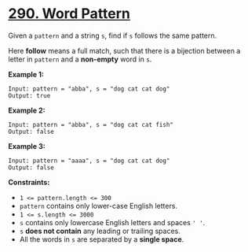 # [290. Word Pattern](https://leetcode.com/problems/word-pattern/)

Given a `pattern` and a string `s`, find if `s` follows the same pattern.

Here **follow** means a full match, such that there is a bijection between a letter in `pattern` and a **non-empty** word in `s`.

**Example 1:**

    Input: pattern = "abba", s = "dog cat cat dog"
    Output: true

**Example 2:**

    Input: pattern = "abba", s = "dog cat cat fish"
    Output: false

**Example 3:**

    Input: pattern = "aaaa", s = "dog cat cat dog"
    Output: false

**Constraints:**

-   `1 <= pattern.length <= 300`
-   `pattern` contains only lower-case English letters.
-   `1 <= s.length <= 3000`
-   `s` contains only lowercase English letters and spaces `' '`.
-   `s` **does not contain** any leading or trailing spaces.
-   All the words in `s` are separated by a **single space**.
